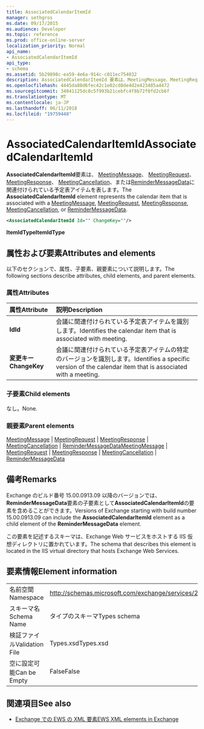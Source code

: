 ```yaml
---
title: AssociatedCalendarItemId
manager: sethgros
ms.date: 09/17/2015
ms.audience: Developer
ms.topic: reference
ms.prod: office-online-server
localization_priority: Normal
api_name:
- AssociatedCalendarItemId
api_type:
- schema
ms.assetid: 5b29898c-ea59-4e6a-914c-c011ec754032
description: AssociatedCalendarItemId 要素は、MeetingMessage、MeetingRequest、MeetingResponse、MeetingCancellation、または ReminderMessageData に関連付けられている予定表アイテムを表します。
ms.openlocfilehash: 4445da88d6fec42c1e02cd8de4d2e423485a4472
ms.sourcegitcommit: 34041125dc8c5f993b21cebfc4f8b72f0fd2cb6f
ms.translationtype: MT
ms.contentlocale: ja-JP
ms.lasthandoff: 06/11/2018
ms.locfileid: "19759448"
---
```

# <a name="associatedcalendaritemid"></a><span data-ttu-id="70239-103">AssociatedCalendarItemId</span><span class="sxs-lookup"><span data-stu-id="70239-103">AssociatedCalendarItemId</span></span>

<span data-ttu-id="70239-104">**AssociatedCalendarItemId**要素は、 [MeetingMessage](meetingmessage.md)、 [MeetingRequest](meetingrequest.md)、 [MeetingResponse](meetingresponse.md)、 [MeetingCancellation](meetingcancellation.md)、または[ReminderMessageData](remindermessagedata.md)に関連付けられている予定表アイテムを表します。</span><span class="sxs-lookup"><span data-stu-id="70239-104">The **AssociatedCalendarItemId** element represents the calendar item that is associated with a [MeetingMessage](meetingmessage.md), [MeetingRequest](meetingrequest.md), [MeetingResponse](meetingresponse.md), [MeetingCancellation](meetingcancellation.md), or [ReminderMessageData](remindermessagedata.md).</span></span>
  
```XML
<AssociatedCalendarItemId Id="" ChangeKey=""/>
```

 <span data-ttu-id="70239-105">**ItemIdType**</span><span class="sxs-lookup"><span data-stu-id="70239-105">**ItemIdType**</span></span>
## <a name="attributes-and-elements"></a><span data-ttu-id="70239-106">属性および要素</span><span class="sxs-lookup"><span data-stu-id="70239-106">Attributes and elements</span></span>

<span data-ttu-id="70239-107">以下のセクションで、属性、子要素、親要素について説明します。</span><span class="sxs-lookup"><span data-stu-id="70239-107">The following sections describe attributes, child elements, and parent elements.</span></span>
  
### <a name="attributes"></a><span data-ttu-id="70239-108">属性</span><span class="sxs-lookup"><span data-stu-id="70239-108">Attributes</span></span>

|<span data-ttu-id="70239-109">**属性**</span><span class="sxs-lookup"><span data-stu-id="70239-109">**Attribute**</span></span>|<span data-ttu-id="70239-110">**説明**</span><span class="sxs-lookup"><span data-stu-id="70239-110">**Description**</span></span>|
|:-----|:-----|
|<span data-ttu-id="70239-111">**Id**</span><span class="sxs-lookup"><span data-stu-id="70239-111">**Id**</span></span> <br/> |<span data-ttu-id="70239-112">会議に関連付けられている予定表アイテムを識別します。</span><span class="sxs-lookup"><span data-stu-id="70239-112">Identifies the calendar item that is associated with meeting.</span></span>  <br/> |
|<span data-ttu-id="70239-113">**変更キー**</span><span class="sxs-lookup"><span data-stu-id="70239-113">**ChangeKey**</span></span> <br/> |<span data-ttu-id="70239-114">会議に関連付けられている予定表アイテムの特定のバージョンを識別します。</span><span class="sxs-lookup"><span data-stu-id="70239-114">Identifies a specific version of the calendar item that is associated with a meeting.</span></span>  <br/> |
   
### <a name="child-elements"></a><span data-ttu-id="70239-115">子要素</span><span class="sxs-lookup"><span data-stu-id="70239-115">Child elements</span></span>

<span data-ttu-id="70239-116">なし。</span><span class="sxs-lookup"><span data-stu-id="70239-116">None.</span></span>
  
### <a name="parent-elements"></a><span data-ttu-id="70239-117">親要素</span><span class="sxs-lookup"><span data-stu-id="70239-117">Parent elements</span></span>

<span data-ttu-id="70239-118">[MeetingMessage](meetingmessage.md) | [MeetingRequest](meetingrequest.md) | [MeetingResponse](meetingresponse.md) | [MeetingCancellation](meetingcancellation.md) | [ReminderMessageData](remindermessagedata.md)</span><span class="sxs-lookup"><span data-stu-id="70239-118">[MeetingMessage](meetingmessage.md) | [MeetingRequest](meetingrequest.md) | [MeetingResponse](meetingresponse.md) | [MeetingCancellation](meetingcancellation.md) | [ReminderMessageData](remindermessagedata.md)</span></span>
  
## <a name="remarks"></a><span data-ttu-id="70239-119">備考</span><span class="sxs-lookup"><span data-stu-id="70239-119">Remarks</span></span>

<span data-ttu-id="70239-120">Exchange のビルド番号 15.00.0913.09 以降のバージョンでは、 **ReminderMessageData**要素の子要素として**AssociatedCalendarItemId**の要素を含めることができます。</span><span class="sxs-lookup"><span data-stu-id="70239-120">Versions of Exchange starting with build number 15.00.0913.09 can include the **AssociatedCalendarItemId** element as a child element of the **ReminderMessageData** element.</span></span> 
  
<span data-ttu-id="70239-121">この要素を記述するスキーマは、Exchange Web サービスをホストする IIS 仮想ディレクトリに置かれています。</span><span class="sxs-lookup"><span data-stu-id="70239-121">The schema that describes this element is located in the IIS virtual directory that hosts Exchange Web Services.</span></span>
  
## <a name="element-information"></a><span data-ttu-id="70239-122">要素情報</span><span class="sxs-lookup"><span data-stu-id="70239-122">Element information</span></span>

|||
|:-----|:-----|
|<span data-ttu-id="70239-123">名前空間</span><span class="sxs-lookup"><span data-stu-id="70239-123">Namespace</span></span>  <br/> |http://schemas.microsoft.com/exchange/services/2006/types  <br/> |
|<span data-ttu-id="70239-124">スキーマ名</span><span class="sxs-lookup"><span data-stu-id="70239-124">Schema Name</span></span>  <br/> |<span data-ttu-id="70239-125">タイプのスキーマ</span><span class="sxs-lookup"><span data-stu-id="70239-125">Types schema</span></span>  <br/> |
|<span data-ttu-id="70239-126">検証ファイル</span><span class="sxs-lookup"><span data-stu-id="70239-126">Validation File</span></span>  <br/> |<span data-ttu-id="70239-127">Types.xsd</span><span class="sxs-lookup"><span data-stu-id="70239-127">Types.xsd</span></span>  <br/> |
|<span data-ttu-id="70239-128">空に設定可能</span><span class="sxs-lookup"><span data-stu-id="70239-128">Can be Empty</span></span>  <br/> |<span data-ttu-id="70239-129">False</span><span class="sxs-lookup"><span data-stu-id="70239-129">False</span></span>  <br/> |
   
## <a name="see-also"></a><span data-ttu-id="70239-130">関連項目</span><span class="sxs-lookup"><span data-stu-id="70239-130">See also</span></span>

- [<span data-ttu-id="70239-131">Exchange での EWS の XML 要素</span><span class="sxs-lookup"><span data-stu-id="70239-131">EWS XML elements in Exchange</span></span>](ews-xml-elements-in-exchange.md)

